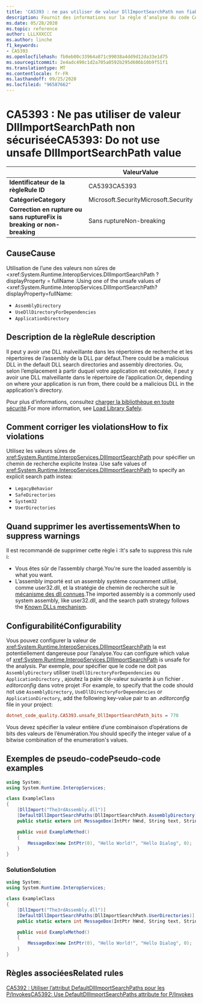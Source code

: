 ```yaml
---
title: 'CA5393 : ne pas utiliser de valeur DllImportSearchPath non fiable (analyse du code)'
description: Fournit des informations sur la règle d’analyse du code CA5393, notamment les causes, comment corriger les violations et quand la supprimer.
ms.date: 05/28/2020
ms.topic: reference
author: LLLXXXCCC
ms.author: linche
f1_keywords:
- CA5393
ms.openlocfilehash: fb0eb00c33964a871c99038a4dd9d12da33e1d75
ms.sourcegitcommit: 2e4adc490c1d2a705a0592b295d606b10b9f51f1
ms.translationtype: MT
ms.contentlocale: fr-FR
ms.lasthandoff: 09/25/2020
ms.locfileid: "96587662"
---
```

# <a name="ca5393-do-not-use-unsafe-dllimportsearchpath-value"></a><span data-ttu-id="ebf62-103">CA5393 : Ne pas utiliser de valeur DllImportSearchPath non sécurisée</span><span class="sxs-lookup"><span data-stu-id="ebf62-103">CA5393: Do not use unsafe DllImportSearchPath value</span></span>

| | <span data-ttu-id="ebf62-104">Valeur</span><span class="sxs-lookup"><span data-stu-id="ebf62-104">Value</span></span> |
|-|-|
| <span data-ttu-id="ebf62-105">**Identificateur de la règle**</span><span class="sxs-lookup"><span data-stu-id="ebf62-105">**Rule ID**</span></span> |<span data-ttu-id="ebf62-106">CA5393</span><span class="sxs-lookup"><span data-stu-id="ebf62-106">CA5393</span></span>|
| <span data-ttu-id="ebf62-107">**Catégorie**</span><span class="sxs-lookup"><span data-stu-id="ebf62-107">**Category**</span></span> |<span data-ttu-id="ebf62-108">Microsoft.Security</span><span class="sxs-lookup"><span data-stu-id="ebf62-108">Microsoft.Security</span></span>|
| <span data-ttu-id="ebf62-109">**Correction en rupture ou sans rupture**</span><span class="sxs-lookup"><span data-stu-id="ebf62-109">**Fix is breaking or non-breaking**</span></span> |<span data-ttu-id="ebf62-110">Sans rupture</span><span class="sxs-lookup"><span data-stu-id="ebf62-110">Non-breaking</span></span>|

## <a name="cause"></a><span data-ttu-id="ebf62-111">Cause</span><span class="sxs-lookup"><span data-stu-id="ebf62-111">Cause</span></span>

<span data-ttu-id="ebf62-112">Utilisation de l’une des valeurs non sûres de <xref:System.Runtime.InteropServices.DllImportSearchPath ? displayProperty = fullName :</span><span class="sxs-lookup"><span data-stu-id="ebf62-112">Using one of the unsafe values of <xref:System.Runtime.InteropServices.DllImportSearchPath?displayProperty=fullName:</span></span>

- `AssemblyDirectory`
- `UseDllDirectoryForDependencies`
- `ApplicationDirectory`

## <a name="rule-description"></a><span data-ttu-id="ebf62-113">Description de la règle</span><span class="sxs-lookup"><span data-stu-id="ebf62-113">Rule description</span></span>

<span data-ttu-id="ebf62-114">Il peut y avoir une DLL malveillante dans les répertoires de recherche et les répertoires de l’assembly de la DLL par défaut.</span><span class="sxs-lookup"><span data-stu-id="ebf62-114">There could be a malicious DLL in the default DLL search directories and assembly directories.</span></span> <span data-ttu-id="ebf62-115">Ou, selon l’emplacement à partir duquel votre application est exécutée, il peut y avoir une DLL malveillante dans le répertoire de l’application.</span><span class="sxs-lookup"><span data-stu-id="ebf62-115">Or, depending on where your application is run from, there could be a malicious DLL in the application's directory.</span></span>

<span data-ttu-id="ebf62-116">Pour plus d’informations, consultez [charger la bibliothèque en toute sécurité](https://msrc-blog.microsoft.com/2014/05/13/load-library-safely/).</span><span class="sxs-lookup"><span data-stu-id="ebf62-116">For more information, see [Load Library Safely](https://msrc-blog.microsoft.com/2014/05/13/load-library-safely/).</span></span>

## <a name="how-to-fix-violations"></a><span data-ttu-id="ebf62-117">Comment corriger les violations</span><span class="sxs-lookup"><span data-stu-id="ebf62-117">How to fix violations</span></span>

<span data-ttu-id="ebf62-118">Utilisez les valeurs sûres de <xref:System.Runtime.InteropServices.DllImportSearchPath> pour spécifier un chemin de recherche explicite Instea :</span><span class="sxs-lookup"><span data-stu-id="ebf62-118">Use safe values of <xref:System.Runtime.InteropServices.DllImportSearchPath> to specify an explicit search path instea:</span></span>

- `LegacyBehavior`
- `SafeDirectories`
- `System32`
- `UserDirectories`

## <a name="when-to-suppress-warnings"></a><span data-ttu-id="ebf62-119">Quand supprimer les avertissements</span><span class="sxs-lookup"><span data-stu-id="ebf62-119">When to suppress warnings</span></span>

<span data-ttu-id="ebf62-120">Il est recommandé de supprimer cette règle i :</span><span class="sxs-lookup"><span data-stu-id="ebf62-120">It's safe to suppress this rule i:</span></span>

- <span data-ttu-id="ebf62-121">Vous êtes sûr de l’assembly chargé.</span><span class="sxs-lookup"><span data-stu-id="ebf62-121">You're sure the loaded assembly is what you want.</span></span>
- <span data-ttu-id="ebf62-122">L’assembly importé est un assembly système couramment utilisé, comme user32.dll, et la stratégie de chemin de recherche suit le [mécanisme des dll connues](/archive/blogs/larryosterman/what-are-known-dlls-anyway).</span><span class="sxs-lookup"><span data-stu-id="ebf62-122">The imported assembly is a commonly used system assembly, like user32.dll, and the search path strategy follows the [Known DLLs mechanism](/archive/blogs/larryosterman/what-are-known-dlls-anyway).</span></span>

## <a name="configurability"></a><span data-ttu-id="ebf62-123">Configurabilité</span><span class="sxs-lookup"><span data-stu-id="ebf62-123">Configurability</span></span>

<span data-ttu-id="ebf62-124">Vous pouvez configurer la valeur de <xref:System.Runtime.InteropServices.DllImportSearchPath> la est potentiellement dangereuse pour l’analyse.</span><span class="sxs-lookup"><span data-stu-id="ebf62-124">You can configure which value of <xref:System.Runtime.InteropServices.DllImportSearchPath> is unsafe for the analysis.</span></span> <span data-ttu-id="ebf62-125">Par exemple, pour spécifier que le code ne doit pas `AssemblyDirectory` utiliser `UseDllDirectoryForDependencies` ou `ApplicationDirectory` , ajoutez la paire clé-valeur suivante à un fichier *. editorconfig* dans votre projet :</span><span class="sxs-lookup"><span data-stu-id="ebf62-125">For example, to specify that the code should not use `AssemblyDirectory`, `UseDllDirectoryForDependencies` or `ApplicationDirectory`, add the following key-value pair to an *.editorconfig* file in your project:</span></span>

```ini
dotnet_code_quality.CA5393.unsafe_DllImportSearchPath_bits = 770
```

<span data-ttu-id="ebf62-126">Vous devez spécifier la valeur entière d’une combinaison d’opérations de bits des valeurs de l’énumération.</span><span class="sxs-lookup"><span data-stu-id="ebf62-126">You should specify the integer value of a bitwise combination of the enumeration's values.</span></span>

## <a name="pseudo-code-examples"></a><span data-ttu-id="ebf62-127">Exemples de pseudo-code</span><span class="sxs-lookup"><span data-stu-id="ebf62-127">Pseudo-code examples</span></span>

```csharp
using System;
using System.Runtime.InteropServices;

class ExampleClass
{
    [DllImport("The3rdAssembly.dll")]
    [DefaultDllImportSearchPaths(DllImportSearchPath.AssemblyDirectory)]
    public static extern int MessageBox(IntPtr hWnd, String text, String caption, uint type);

    public void ExampleMethod()
    {
        MessageBox(new IntPtr(0), "Hello World!", "Hello Dialog", 0);
    }
}
```

### <a name="solution"></a><span data-ttu-id="ebf62-128">Solution</span><span class="sxs-lookup"><span data-stu-id="ebf62-128">Solution</span></span>

```csharp
using System;
using System.Runtime.InteropServices;

class ExampleClass
{
    [DllImport("The3rdAssembly.dll")]
    [DefaultDllImportSearchPaths(DllImportSearchPath.UserDirectories)]
    public static extern int MessageBox(IntPtr hWnd, String text, String caption, uint type);

    public void ExampleMethod()
    {
        MessageBox(new IntPtr(0), "Hello World!", "Hello Dialog", 0);
    }
}
```

## <a name="related-rules"></a><span data-ttu-id="ebf62-129">Règles associées</span><span class="sxs-lookup"><span data-stu-id="ebf62-129">Related rules</span></span>

[<span data-ttu-id="ebf62-130">CA5392 : Utiliser l’attribut DefaultDllImportSearchPaths pour les P/Invokes</span><span class="sxs-lookup"><span data-stu-id="ebf62-130">CA5392: Use DefaultDllImportSearchPaths attribute for P/Invokes</span></span>](ca5392.md)
